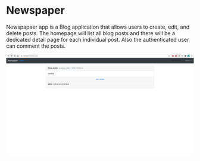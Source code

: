 # Newspaper
Newspapaer app is a Blog application that allows users to create, edit, and delete
posts. The homepage will list all blog posts and there will be a dedicated detail page
for each individual post. Also the authenticated user can comment the posts.

![Test Image 1](newspaper_app.png)